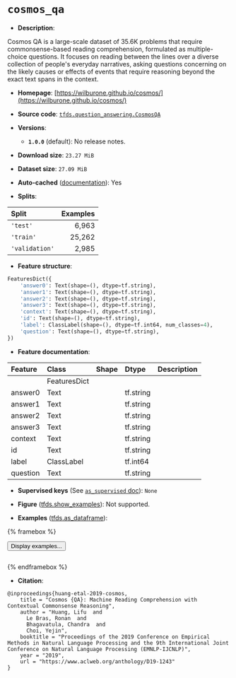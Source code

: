 <div itemscope itemtype="http://schema.org/Dataset">
  <div itemscope itemprop="includedInDataCatalog" itemtype="http://schema.org/DataCatalog">
    <meta itemprop="name" content="TensorFlow Datasets" />
  </div>
  <meta itemprop="name" content="cosmos_qa" />
  <meta itemprop="description" content="Cosmos QA is a large-scale dataset of 35.6K problems that require&#10; commonsense-based reading comprehension, formulated as multiple-choice&#10; questions. It focuses on reading between the lines over a diverse collection&#10; of people&#x27;s everyday narratives, asking questions concerning on the likely&#10; causes or effects of events that require reasoning beyond the exact text&#10; spans in the context.&#10;&#10;To use this dataset:&#10;&#10;```python&#10;import tensorflow_datasets as tfds&#10;&#10;ds = tfds.load(&#x27;cosmos_qa&#x27;, split=&#x27;train&#x27;)&#10;for ex in ds.take(4):&#10;  print(ex)&#10;```&#10;&#10;See [the guide](https://www.tensorflow.org/datasets/overview) for more&#10;informations on [tensorflow_datasets](https://www.tensorflow.org/datasets).&#10;&#10;" />
  <meta itemprop="url" content="https://www.tensorflow.org/datasets/catalog/cosmos_qa" />
  <meta itemprop="sameAs" content="https://wilburone.github.io/cosmos/" />
  <meta itemprop="citation" content="@inproceedings{huang-etal-2019-cosmos,&#10;    title = &quot;Cosmos {QA}: Machine Reading Comprehension with Contextual Commonsense Reasoning&quot;,&#10;    author = &quot;Huang, Lifu  and&#10;      Le Bras, Ronan  and&#10;      Bhagavatula, Chandra  and&#10;      Choi, Yejin&quot;,&#10;    booktitle = &quot;Proceedings of the 2019 Conference on Empirical Methods in Natural Language Processing and the 9th International Joint Conference on Natural Language Processing (EMNLP-IJCNLP)&quot;,&#10;    year = &quot;2019&quot;,&#10;    url = &quot;https://www.aclweb.org/anthology/D19-1243&quot;&#10;}" />
</div>

# `cosmos_qa`


*   **Description**:

Cosmos QA is a large-scale dataset of 35.6K problems that require
commonsense-based reading comprehension, formulated as multiple-choice
questions. It focuses on reading between the lines over a diverse collection of
people's everyday narratives, asking questions concerning on the likely causes
or effects of events that require reasoning beyond the exact text spans in the
context.

*   **Homepage**:
    [https://wilburone.github.io/cosmos/](https://wilburone.github.io/cosmos/)

*   **Source code**:
    [`tfds.question_answering.CosmosQA`](https://github.com/tensorflow/datasets/tree/master/tensorflow_datasets/question_answering/cosmos_qa.py)

*   **Versions**:

    *   **`1.0.0`** (default): No release notes.

*   **Download size**: `23.27 MiB`

*   **Dataset size**: `27.09 MiB`

*   **Auto-cached**
    ([documentation](https://www.tensorflow.org/datasets/performances#auto-caching)):
    Yes

*   **Splits**:

Split          | Examples
:------------- | -------:
`'test'`       | 6,963
`'train'`      | 25,262
`'validation'` | 2,985

*   **Feature structure**:

```python
FeaturesDict({
    'answer0': Text(shape=(), dtype=tf.string),
    'answer1': Text(shape=(), dtype=tf.string),
    'answer2': Text(shape=(), dtype=tf.string),
    'answer3': Text(shape=(), dtype=tf.string),
    'context': Text(shape=(), dtype=tf.string),
    'id': Text(shape=(), dtype=tf.string),
    'label': ClassLabel(shape=(), dtype=tf.int64, num_classes=4),
    'question': Text(shape=(), dtype=tf.string),
})
```

*   **Feature documentation**:

Feature  | Class        | Shape | Dtype     | Description
:------- | :----------- | :---- | :-------- | :----------
         | FeaturesDict |       |           |
answer0  | Text         |       | tf.string |
answer1  | Text         |       | tf.string |
answer2  | Text         |       | tf.string |
answer3  | Text         |       | tf.string |
context  | Text         |       | tf.string |
id       | Text         |       | tf.string |
label    | ClassLabel   |       | tf.int64  |
question | Text         |       | tf.string |

*   **Supervised keys** (See
    [`as_supervised` doc](https://www.tensorflow.org/datasets/api_docs/python/tfds/load#args)):
    `None`

*   **Figure**
    ([tfds.show_examples](https://www.tensorflow.org/datasets/api_docs/python/tfds/visualization/show_examples)):
    Not supported.

*   **Examples**
    ([tfds.as_dataframe](https://www.tensorflow.org/datasets/api_docs/python/tfds/as_dataframe)):

<!-- mdformat off(HTML should not be auto-formatted) -->

{% framebox %}

<button id="displaydataframe">Display examples...</button>
<div id="dataframecontent" style="overflow-x:auto"></div>
<script>
const url = "https://storage.googleapis.com/tfds-data/visualization/dataframe/cosmos_qa-1.0.0.html";
const dataButton = document.getElementById('displaydataframe');
dataButton.addEventListener('click', async () => {
  // Disable the button after clicking (dataframe loaded only once).
  dataButton.disabled = true;

  const contentPane = document.getElementById('dataframecontent');
  try {
    const response = await fetch(url);
    // Error response codes don't throw an error, so force an error to show
    // the error message.
    if (!response.ok) throw Error(response.statusText);

    const data = await response.text();
    contentPane.innerHTML = data;
  } catch (e) {
    contentPane.innerHTML =
        'Error loading examples. If the error persist, please open '
        + 'a new issue.';
  }
});
</script>

{% endframebox %}

<!-- mdformat on -->

*   **Citation**:

```
@inproceedings{huang-etal-2019-cosmos,
    title = "Cosmos {QA}: Machine Reading Comprehension with Contextual Commonsense Reasoning",
    author = "Huang, Lifu  and
      Le Bras, Ronan  and
      Bhagavatula, Chandra  and
      Choi, Yejin",
    booktitle = "Proceedings of the 2019 Conference on Empirical Methods in Natural Language Processing and the 9th International Joint Conference on Natural Language Processing (EMNLP-IJCNLP)",
    year = "2019",
    url = "https://www.aclweb.org/anthology/D19-1243"
}
```

